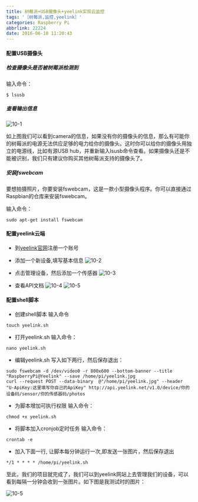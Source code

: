 ```yaml
---
title: 树莓派+USB摄像头+yeelink实现云监控
tags: '［树莓派,监控,yeelink］'
categories: Raspberry Pi
abbrlink: 22224
date: 2016-06-10 11:20:43
---
```


#### 配置USB摄像头

##### 检查摄像头是否被树莓派检测到

输入命令：

```
$ lsusb
```

<!--more-->

##### 查看输出信息

 ![10-1](http://ohe7ixo05.bkt.clouddn.com/2016/6/10-1.jpg)

如上图我们可以看到camera的信息，如果没有你的摄像头的信息，那么有可能你的树莓派的电源无法供应足够的电力给你的摄像头。这时你可以给你的摄像头用独立的电源线，比如有源USB hub，并重新输入lsusb命令查看。如果摄像头还是不能被识别，我们只有建议你购买其他树莓派支持的摄像头了。


##### 安装fswebcam

要想拍摄照片，你要安装fswebcam，这是一款小型摄像头程序。你可以直接通过Raspbian的仓库来安装fswebcam。

 输入命令：

```
sudo apt-get install fswebcam
```


#### 配置yeelink云端


 - 到[yeelink官网](http://www.yeelink.net/)注册一个账号

 - 添加一个新设备,填写基本信息
![10-2](http://ohe7ixo05.bkt.clouddn.com/2016/6/10-2.jpg)

 - 点击管理设备，然后添加一个传感器
![10-3](http://ohe7ixo05.bkt.clouddn.com/2016/6/10-3.jpg)

 - 查看API文档
![10-4](http://ohe7ixo05.bkt.clouddn.com/2016/6/10-4.jpg)
![10-5](http://ohe7ixo05.bkt.clouddn.com/2016/6/10-6.jpg)


#### 配置shell脚本

 - 创建shell脚本
输入命令
```
touch yeelink.sh
```

 - 打开yeelink.sh
输入命令：
```
nano yeelink.sh
```
 - 编辑yeelink.sh
 写入如下两行，然后保存退出：

```
sudo fswebcam -d /dev/video0 -r 800x600 --bottom-banner --title "RaspberryPi@Yeelink" --save /home/pi/yeelink.jpg
curl --request POST --data-binary  @"/home/pi/yeelink.jpg" --header "U-ApiKey:这里填写你自己的ApiKey" http://api.yeelink.net/v1.0/device/你的设备码/sensor/你的传感器码/photos
```
- 为脚本增加可执行权限
输入命令：

```
chmod +x yeelink.sh
```
- 将脚本加入cronjob定时任务
输入命令：

```
crontab -e
```

- 加入下面一行, 让脚本每分钟运行一次,即发送一张图片，然后保存退出

```
*/1 * * * * /home/pi/yeelink.sh
```

至此，我们的项目就完成了，我们可以到yeelink网站上去管理我们的设备，可以看到每隔一分钟会收到一张图片。如下图是我测试时的图片：

![10-5](http://ohe7ixo05.bkt.clouddn.com/2016/6/10-5.jpg)
